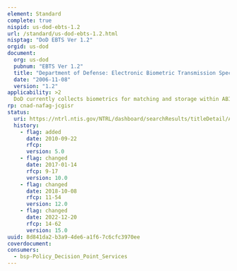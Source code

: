 ```yaml
---
element: Standard
complete: true
nispid: us-dod-ebts-1.2
url: /standard/us-dod-ebts-1.2.html
nisptag: "DoD EBTS Ver 1.2"
orgid: us-dod
document:
  org: us-dod
  pubnum: "EBTS Ver 1.2"
  title: "Department of Defense: Electronic Biometric Transmission Specification. Version 1.2"
  date: "2006-11-08"
  version: "1.2"
applicability: >2
  DoD currently collects biometrics for matching and storage within ABIS using EBTS v1.2 which is based on the older ANSI/NIST-ITL 1-2000 (American National Standard for Information Systems - Data Format for the Interchange of Fingerprint, Facial, Scar Mark Tattoo (SMT) Information).
rp: cnad-nafag-jcgisr
status:
  uri: https://ntrl.ntis.gov/NTRL/dashboard/searchResults/titleDetail/ADA473682.xhtml
  history: 
    - flag: added
      date: 2010-09-22
      rfcp: 
      version: 5.0
    - flag: changed
      date: 2017-01-14
      rfcp: 9-17
      version: 10.0
    - flag: changed
      date: 2018-10-08
      rfcp: 11-54
      version: 12.0
    - flag: changed
      date: 2022-12-20
      rfcp: 14-62
      version: 15.0
uuid: 8d841da2-b3a9-4de6-a1f6-7c6cfc3970ee
coverdocument:
consumers:
  - bsp-Policy_Decision_Point_Services
---
```


